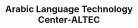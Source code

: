 ---
word: "true"

title: "Arabic Language Technology Center-ALTEC"

categories: ['']

tags: ['Arabic', 'Language', 'Technology', 'Center', 'ALTEC']

arwords: 'مركز تقنيات اللغة العربية'

arexps: []

enwords: ['Arabic Language Technology Center-ALTEC']

enexps: []

arlexicons: 'ر'

enlexicons: 'A'

authors: ['Ruqayya Roshdy']

translators: ['']

citations: 'مقدمة في حوسبة اللغة العربية'

sources: 'مركز الملك عبدالله بن عبدالعزيز الدولي لخدمة اللغة العربية'

slug: ""
---
